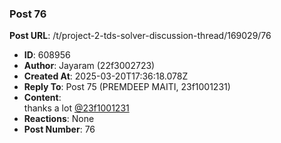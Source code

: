 ### Post 76
**Post URL**: /t/project-2-tds-solver-discussion-thread/169029/76
- **ID**: 608956
- **Author**: Jayaram (22f3002723)
- **Created At**: 2025-03-20T17:36:18.078Z
- **Reply To**: Post 75 (PREMDEEP MAITI, 23f1001231)
- **Content**:  
  thanks a lot <a class="mention" href="/u/23f1001231">@23f1001231</a>
- **Reactions**: None
- **Post Number**: 76

